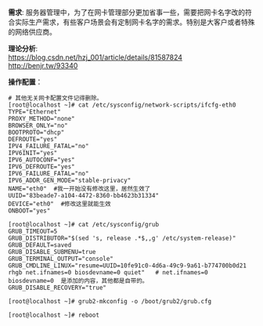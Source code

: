 **需求**: 服务器管理中，为了在网卡管理部分更加省事一些，需要把网卡名字改的符合实际生产需求，有些客户场景会有定制网卡名字的需求。特别是大客户或者特殊的网络供应商。

**理论分析**: <br>
https://blog.csdn.net/hzj_001/article/details/81587824 <br>
http://benjr.tw/93340<br>

**操作配置**：
```
# 其他无关网卡配置文件记得删除。
[root@localhost ~]# cat /etc/sysconfig/network-scripts/ifcfg-eth0 
TYPE="Ethernet"
PROXY_METHOD="none"
BROWSER_ONLY="no"
BOOTPROTO="dhcp"
DEFROUTE="yes"
IPV4_FAILURE_FATAL="no"
IPV6INIT="yes"
IPV6_AUTOCONF="yes"
IPV6_DEFROUTE="yes"
IPV6_FAILURE_FATAL="no"
IPV6_ADDR_GEN_MODE="stable-privacy"
NAME="eth0"  #我一开始没有修改这里，居然生效了
UUID="83beade7-a104-4472-8360-bb4623b31334"
DEVICE="eth0"  #修改这里就能生效
ONBOOT="yes"

[root@localhost ~]# cat /etc/sysconfig/grub 
GRUB_TIMEOUT=5
GRUB_DISTRIBUTOR="$(sed 's, release .*$,,g' /etc/system-release)"
GRUB_DEFAULT=saved
GRUB_DISABLE_SUBMENU=true
GRUB_TERMINAL_OUTPUT="console"
GRUB_CMDLINE_LINUX="resume=UUID=10fe91c0-4d6a-49c9-9a61-b774700b0d21 rhgb net.ifnames=0 biosdevname=0 quiet"   # net.ifnames=0 biosdevname=0  是添加的内容，其他都是自带的。
GRUB_DISABLE_RECOVERY="true"

[root@localhost ~]# grub2-mkconfig -o /boot/grub2/grub.cfg 

[root@localhost ~]# reboot

```